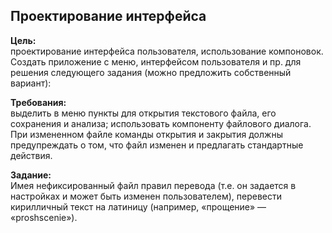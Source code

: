 ## Проектирование интерфейса

**Цель:**\
проектирование интерфейса пользователя, использование компоновок.
Создать приложение с меню, интерфейсом пользователя и пр. для решения следующего задания (можно предложить собственный вариант):

**Требования:**\
выделить в меню пункты для открытия текстового файла, его сохранения и анализа; использовать компоненту файлового диалога. При измененном файле команды открытия и закрытия должны предупреждать о том, что файл изменен и предлагать стандартные действия.

**Задание:**\
Имея нефиксированный файл правил перевода (т.е. он задается в настройках и может быть изменен пользователем), перевести кирилличный текст на латиницу (например, «прощение» — «proshscenie»).